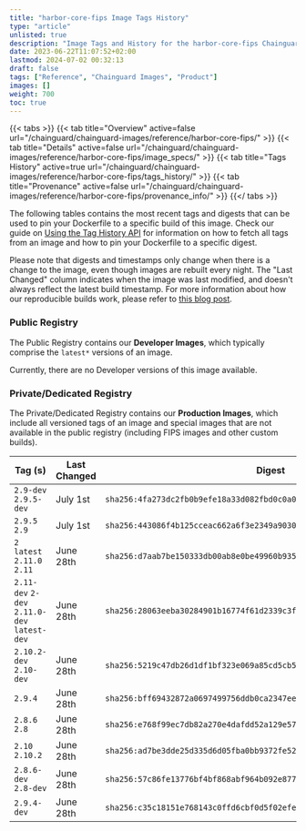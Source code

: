 ```yaml
---
title: "harbor-core-fips Image Tags History"
type: "article"
unlisted: true
description: "Image Tags and History for the harbor-core-fips Chainguard Image"
date: 2023-06-22T11:07:52+02:00
lastmod: 2024-07-02 00:32:13
draft: false
tags: ["Reference", "Chainguard Images", "Product"]
images: []
weight: 700
toc: true
---
```


{{< tabs >}}
{{< tab title="Overview" active=false url="/chainguard/chainguard-images/reference/harbor-core-fips/" >}}
{{< tab title="Details" active=false url="/chainguard/chainguard-images/reference/harbor-core-fips/image_specs/" >}}
{{< tab title="Tags History" active=true url="/chainguard/chainguard-images/reference/harbor-core-fips/tags_history/" >}}
{{< tab title="Provenance" active=false url="/chainguard/chainguard-images/reference/harbor-core-fips/provenance_info/" >}}
{{</ tabs >}}

The following tables contains the most recent tags and digests that can be used to pin your Dockerfile to a specific build of this image. Check our guide on [Using the Tag History API](/chainguard/chainguard-images/using-the-tag-history-api/) for information on how to fetch all tags from an image and how to pin your Dockerfile to a specific digest.

Please note that digests and timestamps only change when there is a change to the image, even though images are rebuilt every night. The "Last Changed" column indicates when the image was last modified, and doesn't always reflect the latest build timestamp. For more information about how our reproducible builds work, please refer to [this blog post](https://www.chainguard.dev/unchained/reproducing-chainguards-reproducible-image-builds).

### Public Registry
The Public Registry contains our **Developer Images**, which typically comprise the `latest*` versions of an image.

Currently, there are no Developer versions of this image available.

### Private/Dedicated Registry
The Private/Dedicated Registry contains our **Production Images**, which include all versioned tags of an image and special images that are not available in the public registry (including FIPS images and other custom builds).

| Tag (s)                                       | Last Changed | Digest                                                                    |
|-----------------------------------------------|--------------|---------------------------------------------------------------------------|
|  `2.9-dev` `2.9.5-dev`                        | July 1st     | `sha256:4fa273dc2fb0b9efe18a33d082fbd0c0a0fc3b19edb4a8dc8f4087ce3fcc0853` |
|  `2.9.5` `2.9`                                | July 1st     | `sha256:443086f4b125cceac662a6f3e2349a903051217550f2ff30b80fd3cfa3451402` |
|  `2` `latest` `2.11.0` `2.11`                 | June 28th    | `sha256:d7aab7be150333db00ab8e0be49960b93513745b21d47e4b70ebb0f41c500b11` |
|  `2.11-dev` `2-dev` `2.11.0-dev` `latest-dev` | June 28th    | `sha256:28063eeba30284901b16774f61d2339c3f10be170531af16abd21d7ae50b1652` |
|  `2.10.2-dev` `2.10-dev`                      | June 28th    | `sha256:5219c47db26d1df1bf323e069a85cd5cb5f6f22f28b9d8dac21d88f853e61a9f` |
|  `2.9.4`                                      | June 28th    | `sha256:bff69432872a0697499756ddb0ca2347eee41c9e8bddbbabbd74940b821d9be3` |
|  `2.8.6` `2.8`                                | June 28th    | `sha256:e768f99ec7db82a270e4dafdd52a129e57e99e339dea0ca9d4ab9ee932cd29dc` |
|  `2.10` `2.10.2`                              | June 28th    | `sha256:ad7be3dde25d335d6d05fba0bb9372fe52ef4a63c491f8de44a0a10ccc15992a` |
|  `2.8.6-dev` `2.8-dev`                        | June 28th    | `sha256:57c86fe13776bf4bf868abf964b092e8777a9812d3a5b10dd3a16e4f341621ed` |
|  `2.9.4-dev`                                  | June 28th    | `sha256:c35c18151e768143c0ffd6cbf0d5f02efe14a4017027baa992b24058ccbfe43d` |

